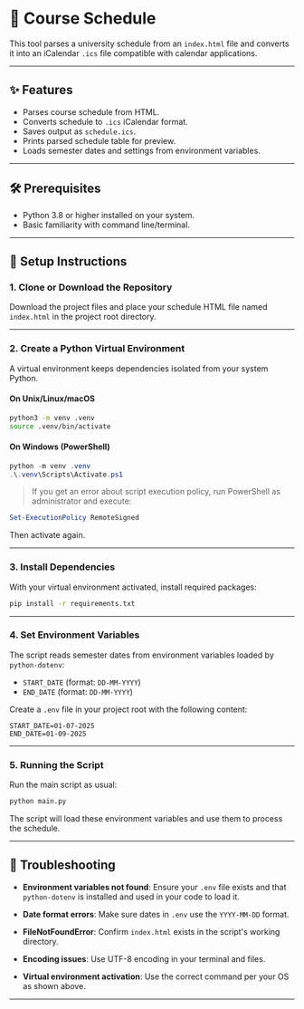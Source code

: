 # 📅 Course Schedule

This tool parses a university schedule from an `index.html` file and converts it into an iCalendar `.ics` file compatible with calendar applications.

---

## ✨ Features

- Parses course schedule from HTML.
- Converts schedule to `.ics` iCalendar format.
- Saves output as `schedule.ics`.
- Prints parsed schedule table for preview.
- Loads semester dates and settings from environment variables.

---

## 🛠️ Prerequisites

- Python 3.8 or higher installed on your system.
- Basic familiarity with command line/terminal.

---

## 🚀 Setup Instructions

### 1. Clone or Download the Repository

Download the project files and place your schedule HTML file named `index.html` in the project root directory.

---

### 2. Create a Python Virtual Environment

A virtual environment keeps dependencies isolated from your system Python.

#### On Unix/Linux/macOS

```bash
python3 -m venv .venv
source .venv/bin/activate
````

#### On Windows (PowerShell)

```powershell
python -m venv .venv
.\.venv\Scripts\Activate.ps1
```

> If you get an error about script execution policy, run PowerShell as administrator and execute:

```powershell
Set-ExecutionPolicy RemoteSigned
```

Then activate again.

---

### 3. Install Dependencies

With your virtual environment activated, install required packages:

```bash
pip install -r requirements.txt
```

---

### 4. Set Environment Variables

The script reads semester dates from environment variables loaded by `python-dotenv`:

- `START_DATE` (format: `DD-MM-YYYY`)
- `END_DATE` (format: `DD-MM-YYYY`)

Create a `.env` file in your project root with the following content:

```env
START_DATE=01-07-2025
END_DATE=01-09-2025

```

---

### 5. Running the Script

Run the main script as usual:

```bash
python main.py
```

The script will load these environment variables and use them to process the schedule.

---

## 🐞 Troubleshooting

- **Environment variables not found**:
  Ensure your `.env` file exists and that `python-dotenv` is installed and used in your code to load it.

- **Date format errors**:
  Make sure dates in `.env` use the `YYYY-MM-DD` format.

- **FileNotFoundError**:
  Confirm `index.html` exists in the script's working directory.

- **Encoding issues**:
  Use UTF-8 encoding in your terminal and files.

- **Virtual environment activation**:
  Use the correct command per your OS as shown above.

---
